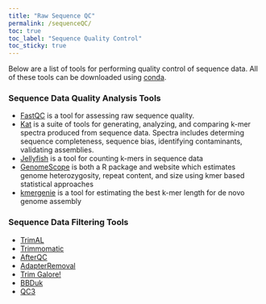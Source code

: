 ```yaml
---
title: "Raw Sequence QC"
permalink: /sequenceQC/
toc: true
toc_label: "Sequence Quality Control"
toc_sticky: true
---
```



Below are a list of tools for performing quality control of sequence data. All of these tools can be downloaded using [conda](https://docs.conda.io/en/latest/). 

### Sequence Data Quality Analysis Tools

* [FastQC](https://www.bioinformatics.babraham.ac.uk/projects/fastqc/) is a tool for assessing raw sequence quality.
* [Kat](https://www.earlham.ac.uk/kat-tools) is a suite of tools for generating, analyzing, and comparing k-mer spectra produced from sequence data. Spectra includes determing sequence completeness, sequence bias, identifying contaminants, validating assemblies. 
* [Jellyfish](https://www.cbcb.umd.edu/software/jellyfish/) is a tool for counting k-mers in sequence data
* [GenomeScope](http://qb.cshl.edu/genomescope/) is both a R package and website which estimates genome heterozygosity, repeat content, and size using kmer based statistical approaches
* [kmergenie](http://kmergenie.bx.psu.edu/) is a tool for estimating the best k-mer length for de novo genome assembly

### Sequence Data Filtering Tools

* [TrimAL](http://trimal.cgenomics.org/)  
* [Trimmomatic](http://www.usadellab.org/cms/?page=trimmomatic)  
* [AfterQC](https://github.com/OpenGene/AfterQC)  
* [AdapterRemoval](https://github.com/MikkelSchubert/adapterremoval)  
* [Trim Galore!](https://github.com/FelixKrueger/TrimGalore)  
* [BBDuk](https://jgi.doe.gov/data-and-tools/bbtools/bb-tools-user-guide/bbduk-guide/)
* [QC3](https://github.com/slzhao/QC3)


